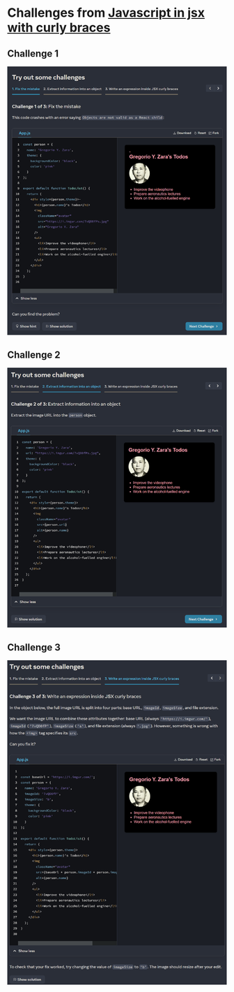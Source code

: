 # Challenges from [Javascript in jsx with curly braces](https://beta.reactjs.org/learn/javascript-in-jsx-with-curly-braces "link")

## Challenge 1

![screenshot](./screenshots/1.png "Demo")

## Challenge 2

![screenshot](./screenshots/2.png "Demo")

## Challenge 3

![screenshot](./screenshots/3.png "Demo")
